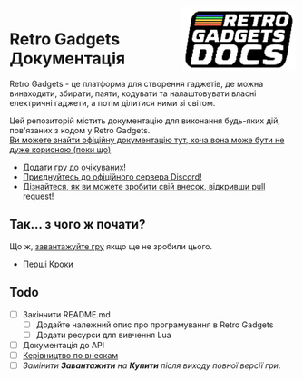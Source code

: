 <img src="./assets/retrologo.png" width="200" align="right">

# Retro Gadgets Документація
Retro Gadgets - це платформа для створення гаджетів, де можна винаходити, збирати, паяти, кодувати та налаштовувати власні електричні гаджети, а потім ділитися ними зі світом.

Цей репозиторій містить документацію для виконання будь-яких дій, пов'язаних з кодом у Retro Gadgets.  
<a href="https://docs.retrogadgets.game" target="_blank">Ви можете знайти офіційну документацію тут, хоча вона може бути не дуже корисною (поки що)</a>

* <a href="https://store.steampowered.com/app/1730260/Retro_Gadgets/" target="_blank">Додати гру до очікуваних!</a>
* <a href="https://discord.com/invite/np6FUDjt9E" target="_blank">Приєднуйтесь до офіційного сервера Discord!</a>
* [Дізнайтеся, як ви можете зробити свій внесок, відкривши pull request!](./docs/github/Contributing.md)</a>

## Так... з чого ж почати?
Що ж, <a href="https://store.steampowered.com/app/1730260/Retro_Gadgets/" target="_blank">завантажуйте гру</a> якщо ще не зробили цього.   
* [Перші Кроки](./examples/getting-started.md)

## Todo
- [ ] Закінчити README.md
  - [ ] Додайте належний опис про програмування в Retro Gadgets
  - [ ] Додати ресурси для вивчення Lua
- [ ] Документація до API
- [ ] [Керівництво по внескам](./docs/github/Contributing.md)
- [ ] *Замінити **Завантажити** на **Купити** після виходу повної версії гри*.
